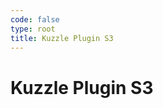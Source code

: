 ```yaml
---
code: false
type: root
title: Kuzzle Plugin S3
---
```


# Kuzzle Plugin S3

<RedirectToFirstChild />